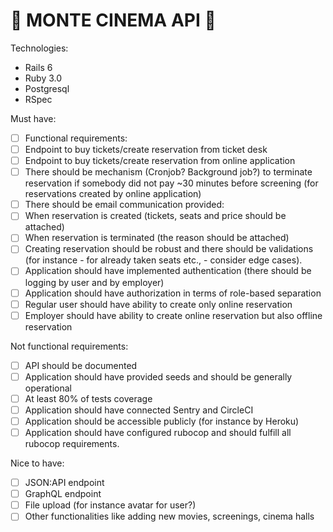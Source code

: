 # 🍿 MONTE CINEMA API 🎥

Technologies:
- Rails 6
- Ruby 3.0
- Postgresql
- RSpec

Must have:
- [ ] Functional requirements:
- [ ] Endpoint to buy tickets/create reservation from ticket desk
- [ ] Endpoint to buy tickets/create reservation from online application
- [ ] There should be mechanism (Cronjob? Background job?) to terminate reservation if somebody did not pay ~30 minutes before screening (for reservations created by online application)
- [ ] There should be email communication provided:
- [ ] When reservation is created (tickets, seats and price should be attached)
- [ ] When reservation is terminated (the reason should be attached)
- [ ] Creating reservation should be robust and there should be validations (for instance - for already taken seats etc., - consider edge cases). 
- [ ] Application should have implemented authentication (there should be logging by user and by employer)
- [ ] Application should have authorization in terms of role-based separation
- [ ] Regular user should have ability to create only online reservation
- [ ] Employer should have ability to create online reservation but also offline reservation

Not functional requirements:
- [ ] API should be documented 
- [ ] Application should have provided seeds and should be generally operational
- [ ] At least 80% of tests coverage
- [ ] Application should have connected Sentry and CircleCI
- [ ] Application should be accessible publicly (for instance by Heroku)
- [ ] Application should have configured rubocop and should fulfill all rubocop requirements.

Nice to have:
- [ ] JSON:API endpoint
- [ ] GraphQL endpoint
- [ ] File upload (for instance avatar for user?)
- [ ] Other functionalities like adding new movies, screenings, cinema halls
